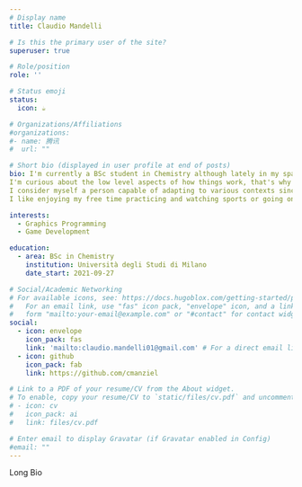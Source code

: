 ```yaml
---
# Display name
title: Claudio Mandelli

# Is this the primary user of the site?
superuser: true

# Role/position
role: ''

# Status emoji
status:
  icon: ☕️

# Organizations/Affiliations
#organizations:
#- name: 腾讯
#  url: ""

# Short bio (displayed in user profile at end of posts)
bio: I'm currently a BSc student in Chemistry although lately in my spare time i often find myself trying to learn about programming and creating something with it.
I'm curious about the low level aspects of how things work, that's why i focused on OpenGL, C and C++ so far and tried to create as much as possible from scratch.
I consider myself a person capable of adapting to various contexts since i've done different types of jobs in the past, and very eager to learn, i always try to make time in the day to expand my knowlege about a topic.
I like enjoying my free time practicing and watching sports or going on an hike. My main choices when it comes to entertainment are podcasts and stand-up comedy.

interests:
  - Graphics Programming
  - Game Development

education:
  - area: BSc in Chemistry
    institution: Università degli Studi di Milano
    date_start: 2021-09-27

# Social/Academic Networking
# For available icons, see: https://docs.hugoblox.com/getting-started/page-builder/#icons
#   For an email link, use "fas" icon pack, "envelope" icon, and a link in the
#   form "mailto:your-email@example.com" or "#contact" for contact widget.
social:
  - icon: envelope
    icon_pack: fas
    link: 'mailto:claudio.mandelli01@gmail.com' # For a direct email link, use "mailto:test@example.org".
  - icon: github
    icon_pack: fab
    link: https://github.com/cmanziel

# Link to a PDF of your resume/CV from the About widget.
# To enable, copy your resume/CV to `static/files/cv.pdf` and uncomment the lines below.
# - icon: cv
#   icon_pack: ai
#   link: files/cv.pdf

# Enter email to display Gravatar (if Gravatar enabled in Config)
#email: ""
---
```


Long Bio